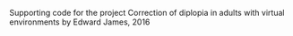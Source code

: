 Supporting code for the project Correction of diplopia in adults with virtual environments by Edward James, 2016
